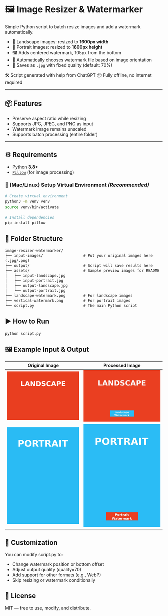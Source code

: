 # 🖼️ Image Resizer & Watermarker

Simple Python script to batch resize images and add a watermark automatically.

- 📐 Landscape images: resized to **1600px width**
- 📐 Portrait images: resized to **1600px height**
- 🖼️ Adds centered watermark, 105px from the bottom
- 🔁 Automatically chooses watermark file based on image orientation
- 💾 Saves as `.jpg` with fixed quality (default: 70%)

🛠️ Script generated with help from ChatGPT
📦 Fully offline, no internet required

---

## 📦 Features

- Preserve aspect ratio while resizing
- Supports JPG, JPEG, and PNG as input
- Watermark image remains unscaled
- Supports batch processing (entire folder)

---

## ⚙️ Requirements

- Python **3.8+**
- [`Pillow`](https://pypi.org/project/Pillow/) (for image processing)

### 🧰 (Mac/Linux) Setup Virtual Environment *(Recommended)*

```bash
# Create virtual environment
python3 -m venv venv
source venv/bin/activate

# Install dependencies
pip install pillow
```

## 📂 Folder Structure

```
image-resizer-watermarker/
├── input-images/                  # Put your original images here (.jpg/.png)
├── output/                        # Script will save results here
├── assets/                        # Sample preview images for README
│   ├── input-landscape.jpg
│   ├── input-portrait.jpg
│   ├── output-landscape.jpg
│   └── output-portrait.jpg
├── landscape-watermark.png        # For landscape images
├── vertical-watermark.png         # For portrait images
└── script.py                      # The main Python script
```

## ▶️ How to Run

```
python script.py
```

## 🖼️ Example Input & Output

| Original Image | Processed Image |
|----------------|-----------------|
| ![Input](assets/input-landscape.jpg) | ![Output](assets/output-landscape.jpg) |
| ![Input](assets/input-portrait.jpg) | ![Output](assets/output-portrait.jpg) |

## 🔧 Customization

You can modify script.py to:

- Change watermark position or bottom offset
- Adjust output quality (quality=70)
- Add support for other formats (e.g., WebP)
- Skip resizing or watermark conditionally

## 📜 License

MIT — free to use, modify, and distribute.
